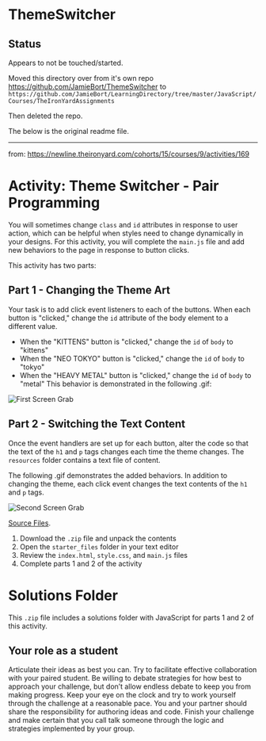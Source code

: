 # ThemeSwitcher

## Status
Appears to not be touched/started.

Moved this directory over from it's own repo https://github.com/JamieBort/ThemeSwitcher
to `https://github.com/JamieBort/LearningDirectory/tree/master/JavaScript/Courses/TheIronYardAssignments`

Then deleted the repo.

The below is the original readme file.

---

from: https://newline.theironyard.com/cohorts/15/courses/9/activities/169

# Activity: Theme Switcher - Pair Programming
You will sometimes change `class` and `id` attributes in response to user action, which can be helpful when styles need to change dynamically in your designs. For this activity, you will complete the `main.js` file and add new behaviors to the page in response to button clicks.

This activity has two parts:

## Part 1 - Changing the Theme Art  
Your task is to add click event listeners to each of the buttons. When each button is "clicked," change the `id` attribute of the body element to a different value.

* When the "KITTENS" button is "clicked," change the `id` of `body` to "kittens"
* When the "NEO TOKYO" button is "clicked," change the `id` of `body` to "tokyo"
* When the "HEAVY METAL" button is "clicked," change the `id` of `body` to "metal"
This behavior is demonstrated in the following .gif:

![First Screen Grab](https://thumbs.gfycat.com/CalmSplendidFanworms-size_restricted.gif)

## Part 2 - Switching the Text Content  
Once the event handlers are set up for each button, alter the code so that the text of the `h1` and `p` tags changes each time the theme changes. The `resources` folder contains a text file of content.

The following .gif demonstrates the added behaviors. In addition to changing the theme, each click event changes the text contents of the `h1` and `p` tags.

![Second Screen Grab](https://thumbs.gfycat.com/BlankSafeDonkey-size_restricted.gif)

[Source Files](https://github.com/JamieBort/ThemeSwitcher/tree/master/SourceFiles).

1. Download the `.zip` file and unpack the contents
2. Open the `starter_files` folder in your text editor
3. Review the `index.html`, `style.css`, and `main.js` files
4. Complete parts 1 and 2 of the activity
# Solutions Folder  
This `.zip` file includes a solutions folder with JavaScript for parts 1 and 2 of this activity.

## Your role as a student
Articulate their ideas as best you can. Try to facilitate effective collaboration with your paired student. Be willing to debate strategies for how best to approach your challenge, but don’t allow endless debate to keep you from making progress. Keep your eye on the clock and try to work yourself through the challenge at a reasonable pace. You and your partner should share the responsibility for authoring ideas and code. Finish your challenge and make certain that you call talk someone through the logic and strategies implemented by your group.
